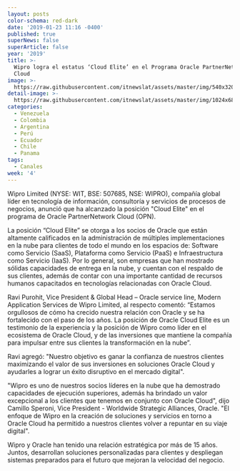 ```yaml
---
layout: posts
color-schema: red-dark
date: '2019-01-23 11:16 -0400'
published: true
superNews: false
superArticle: false
year: '2019'
title: >-
  Wipro logra el estatus ‘Cloud Elite’ en el Programa Oracle PartnerNetwork
  Cloud 
image: >-
  https://raw.githubusercontent.com/itnewslat/assets/master/img/540x320/Cloud-Varias-p.jpg
detail-image: >-
  https://raw.githubusercontent.com/itnewslat/assets/master/img/1024x680/Cloud-Varias-g.jpg
categories:
  - Venezuela
  - Colombia
  - Argentina
  - Perú
  - Ecuador
  - Chile
  - Panama
tags:
  - Canales
week: '4'
---
```

Wipro Limited (NYSE: WIT, BSE: 507685, NSE: WIPRO), compañía global líder en tecnología de información, consultoría y servicios de procesos de negocios, anunció que ha alcanzado la posición "Cloud Elite" en el programa de Oracle PartnerNetwork Cloud (OPN). 

La posición “Cloud Elite” se otorga a los socios de Oracle que están altamente calificados en la administración de múltiples implementaciones en la nube para clientes de todo el mundo en los espacios de: Software como Servicio (SaaS), Plataforma como Servicio (PaaS) e Infraestructura como Servicio (IaaS). Por lo general, son empresas que han mostrado sólidas capacidades de entrega en la nube, y cuentan con el respaldo de sus clientes, además de contar con una importante cantidad de recursos humanos capacitados en tecnologías relacionadas con Oracle Cloud.

Ravi Purohit, Vice President & Global Head – Oracle service line, Modern Application Services de Wipro Limited, al respecto comentó: “Estamos orgullosos de cómo ha crecido nuestra relación con Oracle y se ha fortalecido con el paso de los años. La posición de Oracle Cloud Elite es un testimonio de la experiencia y la posición de Wipro como líder en el ecosistema de Oracle Cloud, y de las inversiones que mantiene la compañía para impulsar entre sus clientes la transformación en la nube”. 

Ravi agregó: "Nuestro objetivo es ganar la confianza de nuestros clientes maximizando el valor de sus inversiones en soluciones Oracle Cloud y ayudarles a lograr un éxito disruptivo en el mercado digital".

"Wipro es uno de nuestros socios líderes en la nube que ha demostrado capacidades de ejecución superiores, además ha brindado un valor excepcional a los clientes que tenemos en conjunto con Oracle Cloud", dijo Camillo Speroni, Vice President - Worldwide Strategic Alliances, Oracle. "El enfoque de Wipro en la creación de soluciones y servicios en torno a Oracle Cloud ha permitido a nuestros clientes volver a repuntar en su viaje digital".

Wipro y Oracle han tenido una relación estratégica por más de 15 años. Juntos, desarrollan soluciones personalizadas para clientes y despliegan sistemas preparados para el futuro que mejoran la velocidad del negocio.